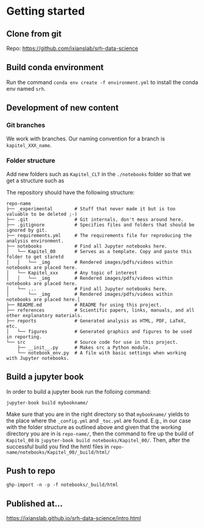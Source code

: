 # Getting started


## Clone from git 

Repo: https://github.com/ixianslab/srh-data-science


## Build conda environment

Run the command `conda env create -f environment.yml` to install the conda env named `srh`.


## Development of new content

### Git branches 
We work with branches. Our naming convention for a branch is `kapitel_XXX_name`. 

### Folder structure
Add new folders such as `Kapitel_CLT` in the `./notebooks` folder so that we get a structure such as 

The repository should have the following structure:

    repo-name
    ├── _experimental        # Stuff that never made it but is too valuable to be deleted ;-)   
    ├── .git                 # Git internals, don't mess around here.
    ├── .gitignore           # Specifies files and folders that should be ignored by git.
    ├── requirements.yml     # The requirements file for reproducing the analysis environment. 
    ├── notebooks            # Find all Jupyter notebooks here.
    │   └── Kapitel_00       # Serves as a template. Copy and paste this folder to get staretd
    │   │   └── _img         # Rendered images/pdfs/videos within notebooks are placed here.
    │   └── Kapitel_xxx      # Any topic of interest
    │   │   └── _img         # Rendered images/pdfs/videos within notebooks are placed here.
    │   └── ...              # Find all Jupyter notebooks here.
    │       └── _img         # Rendered images/pdfs/videos within notebooks are placed here.│   
    ├── README.md            # README for using this project.
    ├── references           # Scientific papers, links, manuals, and all other explanatory materials.
    ├── reports              # Generated analysis as HTML, PDF, LaTeX, etc.
    │   └── figures          # Generated graphics and figures to be used in reporting.
    └── src                  # Source code for use in this project.
        ├── __init__.py      # Makes src a Python module.
        └── notebook_env.py  # A file with basic settings when working with Jupyter notebooks.
        
## Build a jupyter book
In order to build a jupyter book run the folloing command:

`jupyter-book build mybookname/` 

Make sure that you are in the right directory so that `mybookname/` yields to the place where the `_config.yml` and `_toc.yml` are found. E.g., in our case with the folder structure as outlined above and given that the working directory you are in is `repo-name/`, then the command to fire up the build of `Kapitel_00` is `jupyter-book build notebooks/Kapitel_00/`. Then, after the successful build you find the hmtl files in `repo-name/notebooks/Kapitel_00/_build/html/`
 
## Push to repo
`ghp-import -n -p -f notebooks/_build/html`

## Published at...

https://ixianslab.github.io/srh-data-science/intro.html